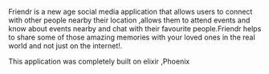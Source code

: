 Friendr is a new age social media application that allows users to connect with other people nearby their location ,allows them to attend events and know about events nearby and chat with their favourite people.Friendr helps to share some of those amazing memories with your loved ones in the real world and not just on the internet!.

This application was completely built on elixir ,Phoenix
